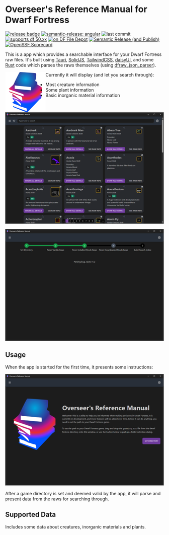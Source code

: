 # Overseer's Reference Manual for Dwarf Fortress

[![release badge](https://img.shields.io/github/v/release/nwesterhausen/overseers-manual-df?style=plastic)](https://github.com/nwesterhausen/overseers-manual-df/releases/latest)
[![semantic-release: angular](https://img.shields.io/badge/semantic--release-conventionalcommits-e10079?logo=semantic-release&style=plastic)](https://github.com/semantic-release/semantic-release)
![last commit](https://img.shields.io/github/last-commit/nwesterhausen/overseers-manual-df?style=plastic)
[![supports df 50.xx](https://img.shields.io/badge/Supports%20Dwarf%20Fortress-0.50.xx-%235E3E0D?style=plastic)](https://bay12games.com/dwarves/)
[![on DF File Depot](https://img.shields.io/badge/DFFD-0.30.0-blue?style=plastic)](https://dffd.bay12games.com/file.php?id=15966)
[![Semantic Release (and Publish)](https://github.com/nwesterhausen/overseers-manual-df/actions/workflows/semantic-release.yaml/badge.svg?branch=main)](https://github.com/nwesterhausen/overseers-manual-df/actions/workflows/semantic-release.yaml)
[![OpenSSF Scorecard](https://api.securityscorecards.dev/projects/github.com/nwesterhausen/overseers-manual-df/badge)](https://securityscorecards.dev/viewer/?uri=github.com/nwesterhausen/overseers-manual-df)

This is a app which provides a searchable interface for your Dwarf Fortress raw files. It's built using
[Tauri](https://tauri.studio), [SolidJS](https://www.solidjs.com/), [TailwindCSS](https://tailwindcss.com/),
[daisyUI](https://daisyui.com/), and some [Rust](https://www.rust-lang.org/) code which parses the raws themselves
(using [dfraw_json_parser](https://github.com/nwesterhausen/dfraw_json_parser)).

<img align="left" src="https://github.com/nwesterhausen/overseers-manual-df/blob/main/src-tauri/icons/128x128.png?raw=true">

Currently it will display (and let you search through):

- Most creature information
- Some plant information
- Basic inorganic material information

![app-screenshot](docs/img/app_inuse.png)

![app-screenshot](docs/img/app_parsing.png)

## Usage

When the app is started for the first time, it presents some instructions:

![first-launch](docs/img/app_launched.png)

After a game directory is set and deemed valid by the app, it will parse and present data from the raws for searching
through.

## Supported Data

Includes some data about creatures, inorganic materials and plants.
